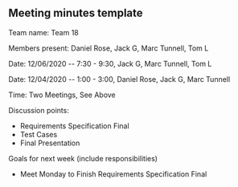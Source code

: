 ## Meeting minutes template

Team name: Team 18

Members present: Daniel Rose, Jack G, Marc Tunnell, Tom L

Date: 12/06/2020 -- 7:30 - 9:30, Jack G, Marc Tunnell, Tom L

Date: 12/04/2020 -- 1:00 - 3:00, Daniel Rose, Jack G, Marc Tunnell

Time: Two Meetings, See Above

Discussion points: 

* Requirements Specification Final
* Test Cases
* Final Presentation


Goals for next week (include responsibilities)

* Meet Monday to Finish Requirements Specification Final